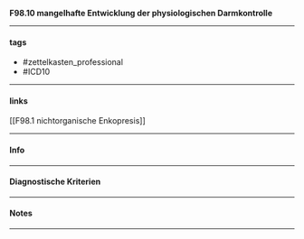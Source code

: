 __F98.10 mangelhafte Entwicklung der physiologischen Darmkontrolle__

___________________________________________
#### tags

- #zettelkasten_professional
- #ICD10 
___________________________________________
#### links

[[F98.1 nichtorganische Enkopresis]]

___________________________________________
#### Info

___________________________________________
#### Diagnostische Kriterien

___________________________________________
#### Notes

___________________________________________

